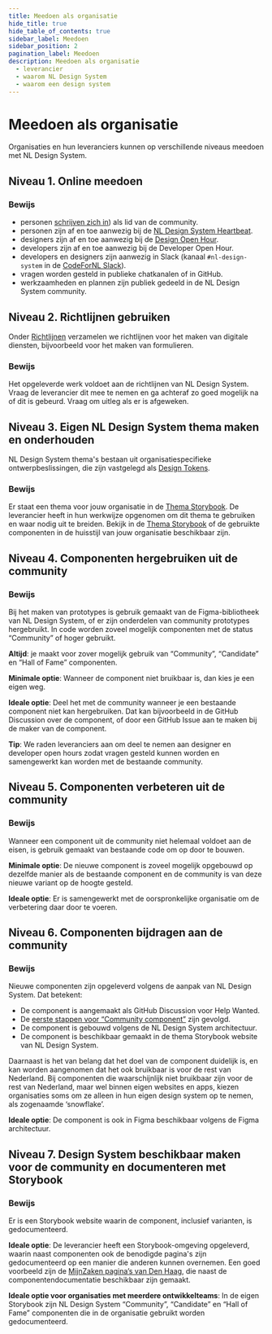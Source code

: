 ```yaml
---
title: Meedoen als organisatie
hide_title: true
hide_table_of_contents: true
sidebar_label: Meedoen
sidebar_position: 2
pagination_label: Meedoen
description: Meedoen als organisatie
  - leverancier
  - waarom NL Design System
  - waarom een design system
---
```


# Meedoen als organisatie

Organisaties en hun leveranciers kunnen op verschillende niveaus meedoen met NL Design System.

## Niveau 1. Online meedoen

### Bewijs

- personen [schrijven zich in](/community/sluit-je-aan)) als lid van de community.
- personen zijn af en toe aanwezig bij de [NL Design System Heartbeat](/events/heartbeat).
- designers zijn af en toe aanwezig bij de [Design Open Hour](/events/design-open-hour).
- developers zijn af en toe aanwezig bij de Developer Open Hour.
- developers en designers zijn aanwezig in Slack (kanaal `#nl-design-system` in de [CodeForNL Slack](https://praatmee.codefor.nl/)).
- vragen worden gesteld in publieke chatkanalen of in GitHub.
- werkzaamheden en plannen zijn publiek gedeeld in de NL Design System community.

## Niveau 2. Richtlijnen gebruiken

Onder [Richtlijnen](/richtlijnen/introductie) verzamelen we richtlijnen voor het maken van digitale diensten, bijvoorbeeld voor het maken van formulieren.

### Bewijs

Het opgeleverde werk voldoet aan de richtlijnen van NL Design System. Vraag de leverancier dit mee te nemen en ga achteraf zo goed mogelijk na of dit is gebeurd. Vraag om uitleg als er is afgeweken.

## Niveau 3. Eigen NL Design System thema maken en onderhouden

NL Design System thema's bestaan uit organisatiespecifieke ontwerpbeslissingen, die zijn vastgelegd als [Design Tokens](/handboek/design-tokens/).

### Bewijs

Er staat een thema voor jouw organisatie in de [Thema Storybook](https://nl-design-system.github.io/themes/). De leverancier heeft in hun werkwijze opgenomen om dit thema te gebruiken en waar nodig uit te breiden. Bekijk in de [Thema Storybook](https://nl-design-system.github.io/themes/) of de gebruikte componenten in de huisstijl van jouw organisatie beschikbaar zijn.

## Niveau 4. Componenten hergebruiken uit de community

### Bewijs

Bij het maken van prototypes is gebruik gemaakt van de Figma-bibliotheek van NL Design System, of er zijn onderdelen van community prototypes hergebruikt. In code worden zoveel mogelijk componenten met de status “Community” of hoger gebruikt.

**Altijd**: je maakt voor zover mogelijk gebruik van “Community”, “Candidate” en “Hall of Fame” componenten.

**Minimale optie**: Wanneer de component niet bruikbaar is, dan kies je een eigen weg.

**Ideale optie**: Deel het met de community wanneer je een bestaande component niet kan hergebruiken. Dat kan bijvoorbeeld in de GitHub Discussion over de component, of door een GitHub Issue aan te maken bij de maker van de component.

**Tip**: We raden leveranciers aan om deel te nemen aan designer en developer open hours zodat vragen gesteld kunnen worden en samengewerkt kan worden met de bestaande community.

## Niveau 5. Componenten verbeteren uit de community

### Bewijs

Wanneer een component uit de community niet helemaal voldoet aan de eisen, is gebruik gemaakt van bestaande code om op door te bouwen.

**Minimale optie**: De nieuwe component is zoveel mogelijk opgebouwd op dezelfde manier als de bestaande component en de community is van deze nieuwe variant op de hoogte gesteld.

**Ideale optie**: Er is samengewerkt met de oorspronkelijke organisatie om de verbetering daar door te voeren.

## Niveau 6. Componenten bijdragen aan de community

### Bewijs

Nieuwe componenten zijn opgeleverd volgens de aanpak van NL Design System. Dat betekent:

- De component is aangemaakt als GitHub Discussion voor Help Wanted.
- De [eerste stappen voor “Community component”](https://nldesignsystem.nl/handboek/community-stappenplan) zijn gevolgd.
- De component is gebouwd volgens de NL Design System architectuur.
- De component is beschikbaar gemaakt in de thema Storybook website van NL Design System.

Daarnaast is het van belang dat het doel van de component duidelijk is, en kan worden aangenomen dat het ook bruikbaar is voor de rest van Nederland. Bij componenten die waarschijnlijk niet bruikbaar zijn voor de rest van Nederland, maar wel binnen eigen websites en apps, kiezen organisaties soms om ze alleen in hun eigen design system op te nemen, als zogenaamde ‘snowflake’. 

**Ideale optie**: De component is ook in Figma beschikbaar volgens de Figma architectuur.

## Niveau 7. Design System beschikbaar maken voor de community en documenteren met Storybook

### Bewijs

Er is een Storybook website waarin de component, inclusief varianten, is gedocumenteerd.

**Ideale optie**: De leverancier heeft een Storybook-omgeving opgeleverd, waarin naast componenten ook de benodigde pagina's zijn gedocumenteerd op een manier die anderen kunnen overnemen. Een goed voorbeeld zijn de [MijnZaken pagina’s van Den Haag](https://nl-design-system.github.io/denhaag/?path=/story/templates-overview--overview), die naast de componentendocumentatie beschikbaar zijn gemaakt.

**Ideale optie voor organisaties met meerdere ontwikkelteams**: In de eigen Storybook zijn NL Design System “Community”, “Candidate” en “Hall of Fame” componenten die in de organisatie gebruikt worden gedocumenteerd.
